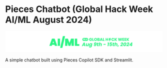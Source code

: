 # Pieces Chatbot (Global Hack Week AI/ML August 2024)

<p align="center">
  <img src="banner.png" />
</p>

A simple chatbot built using Pieces Copilot SDK and Streamlit.
